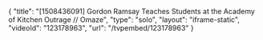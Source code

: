 {
    "title": "[1508436091] Gordon Ramsay Teaches Students at the Academy of Kitchen Outrage \/\/ Omaze",
    "type": "solo",
    "layout": "iframe-static",
    "videoId": "123178963",
    "url": "\/tvpembed\/123178963"
}